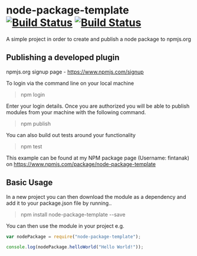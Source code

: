 # node-package-template [![Build Status](https://travis-ci.org/FintanK/node-package-template.svg?branch=master)](https://travis-ci.org/FintanK/node-package-template) [![Build Status](https://david-dm.org/FintanK/node-package-template.svg)](https://david-dm.org/FintanK/node-package-template.svg)  



A simple project in order to create and publish a node package to npmjs.org

## Publishing a developed plugin

npmjs.org signup page - https://www.npmjs.com/signup

To login via the command line on your local machine

> npm login

Enter your login details. Once you are authorized you will be able to publish modules from your machine with the following command.

> npm publish

You can also build out tests around your functionality

> npm test

This example can be found at my NPM package page (Username: fintanak) on https://www.npmjs.com/package/node-package-template

## Basic Usage

In a new project you can then download the module as a dependency and add it to your package.json file by running..

> npm install node-package-template --save

You can then use the module in your project e.g.

```javascript
var nodePackage = require("node-package-template");

console.log(nodePackage.helloWorld("Hello World!"));
